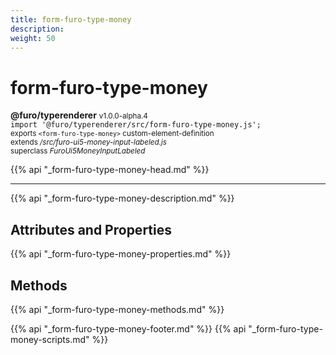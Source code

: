 ```yaml
---
title: form-furo-type-money
description: 
weight: 50
---
```


# form-furo-type-money
**@furo/typerenderer** <small>v1.0.0-alpha.4</small>
<br>`import '@furo/typerenderer/src/form-furo-type-money.js';`<small>
<br>exports `<form-furo-type-money>` custom-element-definition
<br>extends */src/furo-ui5-money-input-labeled.js*
<br>superclass *FuroUi5MoneyInputLabeled*</small>

{{% api "_form-furo-type-money-head.md" %}}

****



{{% api "_form-furo-type-money-description.md" %}}


## Attributes and Properties
{{% api "_form-furo-type-money-properties.md" %}}



## Methods
{{% api "_form-furo-type-money-methods.md" %}}





{{% api "_form-furo-type-money-footer.md" %}}
{{% api "_form-furo-type-money-scripts.md" %}}
